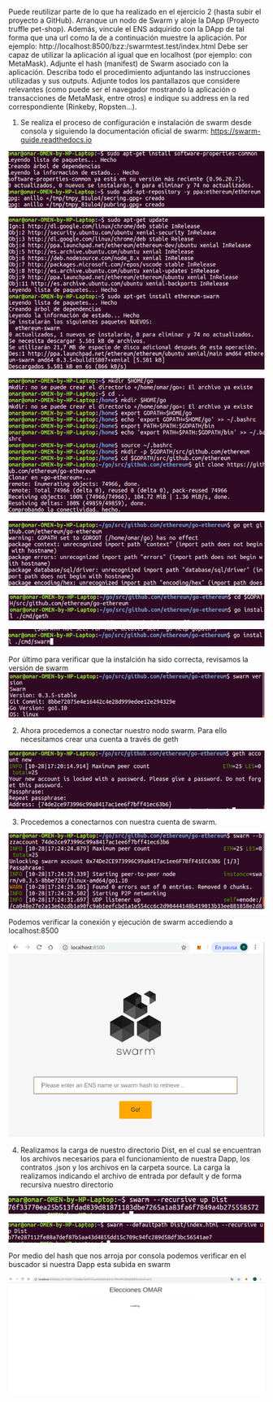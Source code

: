 Puede reutilizar parte de lo que ha realizado en el ejercicio 2 (hasta subir el proyecto a
GitHub).
Arranque un nodo de Swarm y aloje la DApp (Proyecto truffle pet-shop).
Además, vincule el ENS adquirido con la DApp de tal forma que una url como la de a
continuación muestre la aplicación. Por ejemplo:
http://localhost:8500/bzz:/swarmtest.test/index.html
Debe ser capaz de utilizar la aplicación al igual que en localhost (por ejemplo: con
MetaMask).
Adjunte el hash (manifest) de Swarm asociado con la aplicación.
Describa todo el procedimiento adjuntando las instrucciones utilizadas y sus outputs.
Adjunte todos los pantallazos que considere relevantes (como puede ser el navegador
mostrando la aplicación o transacciones de MetaMask, entre otros) e indique su address
en la red correspondiente (Rinkeby, Ropsten…).



1. Se realiza el proceso de configuración e instalación de swarm desde consola y siguiendo la documentación oficial de swarm:
https://swarm-guide.readthedocs.io


![alt text](https://github.com/OmarLozano/Diseno-y-Desarrollo/blob/master/PEC2/Ejercicio%203/PEC_2_3_instalando%20swarm1.png)

![alt text](https://github.com/OmarLozano/Diseno-y-Desarrollo/blob/master/PEC2/Ejercicio%203/PEC_2_3instalando_swarm2.png)

![alt text](https://github.com/OmarLozano/Diseno-y-Desarrollo/blob/master/PEC2/Ejercicio%203/PEC_2_3_instalando%20swarm_3.png)

![alt text](https://github.com/OmarLozano/Diseno-y-Desarrollo/blob/master/PEC2/Ejercicio%203/PEC_2_3%20instalando%20swarm_4.png)

![alt text](https://github.com/OmarLozano/Diseno-y-Desarrollo/blob/master/PEC2/Ejercicio%203/PEC_2_3_instalando%20Swarm_5.png)

![alt text](https://github.com/OmarLozano/Diseno-y-Desarrollo/blob/master/PEC2/Ejercicio%203/PEC_2_3_instalando%20swarm_6.png)


Por último para verificar que la instalción ha sido correcta, revisamos la versión de swarm
![alt text](https://github.com/OmarLozano/Diseno-y-Desarrollo/blob/master/PEC2/Ejercicio%203/PEC_2_3_verificando%20la%20version%20swarm.png)


2. Ahora procedemos a conectar nuestro nodo swarm. Para ello necesitamos crear una cuenta a través de geth


![alt text](https://github.com/OmarLozano/Diseno-y-Desarrollo/blob/master/PEC2/Ejercicio%203/PEC_2_3%20creando%20cuenta%20en%20Geth.png)


3. Procedemos a conectarnos con nuestra cuenta de swarm.

![alt text](https://github.com/OmarLozano/Diseno-y-Desarrollo/blob/master/PEC2/Ejercicio%203/PEC_2_3%20conectando%20nodo%20a%20swarm.png)

  Podemos verificar la conexión y ejecución de swarm accediendo a localhost:8500
  
![alt text](https://github.com/OmarLozano/Diseno-y-Desarrollo/blob/master/PEC2/Ejercicio%203/PEC_2_3_ejecutando%20swarm%20en%20localhost.png)


  
  
 4. Realizamos la carga de nuestro directorio Dist, en el cual se encuentran los archivos necesarios para el funcionamiento de nuestra Dapp, los contratos .json y los archivos en la carpeta source. La carga la realizamos indicando el archivo de entrada por default y de forma recursiva nuestro directorio
 
 ![alt text](https://github.com/OmarLozano/Diseno-y-Desarrollo/blob/master/PEC2/Ejercicio%203/PEC_2_3_subiendo%20Daap.png)

![alt text](https://github.com/OmarLozano/Diseno-y-Desarrollo/blob/master/PEC2/Ejercicio%203/PEC_2_3_hash%20de%20la%20Dapp.png)

Por medio del hash que nos arroja por consola podemos verificar en el buscador si nuestra Dapp esta subida en swarm
 
![alt text](https://github.com/OmarLozano/Diseno-y-Desarrollo/blob/master/PEC2/Ejercicio%203/PEC_2_3_Dapp%20en%20swarm.png)





